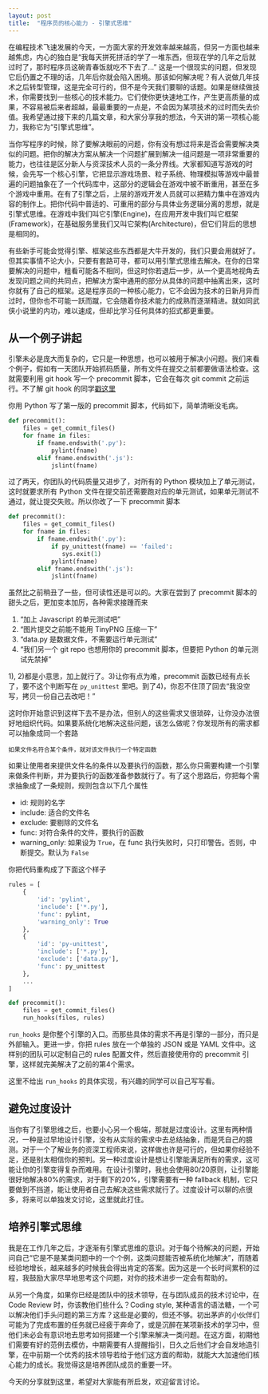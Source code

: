 ```yaml
---
layout: post
title:  "程序员的核心能力 - 引擎式思维"
---
```


在编程技术飞速发展的今天，一方面大家的开发效率越来越高，但另一方面也越来越焦虑，内心的独白是“我每天拼死拼活的学了一堆东西，但现在学的几年之后就过时了，那时程序员这碗青春饭就吃不下去了...” 这是一个很现实的问题，但发现它后仍置之不理的话，几年后你就会陷入困境。那该如何解决呢？有人说做几年技术之后转型管理，这是完全可行的，但不是今天我们要聊的话题。如果是继续做技术，你需要找到一些核心的技术能力。它们使你更快速地工作，产生更高质量的成果，不容易被后来者超越，最最重要的一点是，不会因为某项技术的过时而失去价值。我希望通过接下来的几篇文章，和大家分享我的想法，今天讲的第一项核心能力，我称它为“引擎式思维”。

当你写程序的时候，除了要解决眼前的问题，你有没有想过将来是否会需要解决类似的问题。把你的解决方案从解决一个问题扩展到解决一组问题是一项非常重要的能力，也往往是区分新人与资深技术人员的一条分界线。大家都知道写游戏的时候，会先写一个核心引擎，它把显示游戏场景、粒子系统、物理模拟等游戏中最普遍的问题抽象在了一个代码库中，这部分的逻辑会在游戏中被不断重用，甚至在多个游戏中重用。在有了引擎之后，上层的游戏开发人员就可以把精力集中在游戏内容的制作上。把你代码中普适的、可重用的部分与具体业务逻辑分离的思想，就是引擎式思维。在游戏中我们叫它引擎(Engine)，在应用开发中我们叫它框架(Framework)，在基础服务里我们又叫它架构(Architecture)，但它们背后的思想是相同的。

有些新手可能会觉得引擎、框架这些东西都是大牛开发的，我们只要会用就好了。但其实事情不论大小，只要有套路可寻，都可以用引擎式思维去解决。在你的日常要解决的问题中，粗看可能各不相同，但这时你若退后一步，从一个更高地视角去发现问题之间的共同点，把解决方案中通用的部分从具体的问题中抽离出来，这时你就有了自己的框架。这是程序员的一种核心能力，它不会因为技术的日新月异而过时，但你也不可能一跃而蹴，它会随着你技术能力的成熟而逐渐精进。就如同武侠小说里的内功，难以速成，但却比学习任何具体的招式都更重要。

从一个例子讲起
------------
引擎未必是庞大而复杂的，它只是一种思想，也可以被用于解决小问题。我们来看个例子，假如有一天团队开始抓码质量，所有文件在提交之前都要做语法检查。这就需要利用 git hook 写一个 precommit 脚本，它会在每次 git commit 之前运行。不了解 git hook 的同学[戳这里](https://git-scm.com/book/gr/v2/Customizing-Git-Git-Hooks)

你用 Python 写了第一版的 precommit 脚本，代码如下，简单清晰没毛病。

```python
def precommit():
    files = get_commit_files()
    for fname in files:
        if fname.endswith('.py'):
            pylint(fname)
        elif fname.endswith('.js'):
            jslint(fname)
```

过了两天，你团队的代码质量又进步了，对所有的 Python 模块加上了单元测试，这时就要求所有 Python 文件在提交前还需要跑对应的单元测试，如果单元测试不通过，就让提交失败。所以你改了一下 precommit 脚本

```python
def precommit():
    files = get_commit_files()
    for fname in files:
        if fname.endswith('.py'):
            if py_unittest(fname) == 'failed': 
               sys.exit(1)
            pylint(fname)
        elif fname.endswith('.js'):
            jslint(fname)
```

虽然比之前稍丑了一些，但可读性还是可以的。大家在尝到了 precommit 脚本的甜头之后，更加变本加厉，各种需求接踵而来
1. “加上 Javascript 的单元测试吧”
2. “图片提交之前能不能用 TinyPNG 压缩一下”
3. “data.py 是数据文件，不需要运行单元测试”
4. “我们另一个 git repo 也想用你的 precommit 脚本，但要把 Python 的单元测试先禁掉”

1), 2)都是小意思，加上就行了。3)让你有点为难，precommit 函数已经有点长了，要不这个判断写在 `py_unittest` 里吧。到了4)，你忍不住顶了回去“我没空写，拷贝一份自己去改吧！”

这时你开始意识到这样下去不是办法，但别人的这些需求又很琐碎，让你没办法很好地组织代码。如果要系统化地解决这些问题，该怎么做呢？你发现所有的需求都可以抽象成同一个套路

    如果文件名符合某个条件，就对该文件执行一个特定函数
    
如果让使用者来提供文件名的条件以及要执行的函数，那么你只需要构建一个引擎来做条件判断，并为要执行的函数准备参数就行了。有了这个思路后，你把每个需求抽象成了一条规则，规则包含以下几个属性

- id: 规则的名字
- include: 适合的文件名
- exclude: 要剔除的文件名
- func: 对符合条件的文件，要执行的函数
- warning_only: 如果设为 `True`，在 func 执行失败时，只打印警告。否则，中断提交。默认为 `False`

你把代码重构成了下面这个样子

```python
rules = [
    {
        'id': 'pylint',
        'include': ['*.py'],
        'func': pylint,
        'warning_only': True
    },
    {
        'id': 'py-unittest',
        'include': ['*.py'],
        'exclude': ['data.py'],
        'func': py_unittest
    },
    ...
]

def precommit():
    files = get_commit_files()
    run_hooks(files, rules)
```

`run_hooks` 是你整个引擎的入口。而那些具体的需求不再是引擎的一部分，而只是外部输入。更进一步，你把 rules 放在一个单独的 JSON 或是 YAML 文件中。这样别的团队可以定制自己的 rules 配置文件，然后直接使用你的 precommit 引擎，这样就完美解决了之前的第4个需求。

这里不给出 `run_hooks` 的具体实现，有兴趣的同学可以自己写写看。

避免过度设计
----------
当你有了引擎思维之后，也要小心另一个极端，那就是过度设计。这里有两种情况，一种是过早地设计引擎，没有从实际的需求中去总结抽象，而是凭自己的臆测。对于一个了解业务的资深工程师来说，这样做也许是可行的，但如果你经验不足，还是别太相信你的预判。另一种过度设计是想让引擎能满足所有的需求，这可能让你的引擎变得复杂而难用。在设计引擎时，我也会使用80/20原则，让引擎能很好地解决80%的需求，对于剩下的20%，引擎需要有一种 fallback 机制，它只要做到不挡道，能让使用者自己去解决这些需求就行了。过度设计可以聊的点很多，将来可以单独发文讨论，这里就此打住。

培养引擎式思维
------------
我是在工作几年之后，才逐渐有引擎式思维的意识。对于每个待解决的问题，开始问自己“它是不是某类问题中的一个个例，这类问题能否被系统化地解决”，而随着经验地增长，越来越多的时候我会得出肯定的答案。因为这是一个长时间累积的过程，我鼓励大家尽早地思考这个问题，对你的技术进步一定会有帮助的。

从另一个角度，如果你已经是团队中的技术领导，在与团队成员的技术讨论中，在 Code Review 时，你该教他们些什么？Coding style, 某种语言的语法糖，一个可以解决他们手头问题的第三方库？这些是必要的，但还不够。初出茅庐的小伙伴们可能为了完成布置的任务就已经疲于奔命了，或是沉醉在某项新技术的学习中，但他们未必会有意识地去思考如何搭建一个引擎来解决一类问题。在这方面，初期他们需要有好的范例去模仿，中期需要有人提醒指引，日久之后他们才会自发地造引擎，在中前期一个优秀的技术领导若给于他们这方面的帮助，就能大大加速他们核心能力的成长。我觉得这是培养团队成员的重要一环。

今天的分享就到这里，希望对大家能有所启发，欢迎留言讨论。
